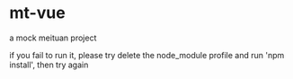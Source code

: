 # mt-vue
a mock meituan project

if you fail to run it, please try delete the node_module profile and run 'npm install', then try again
